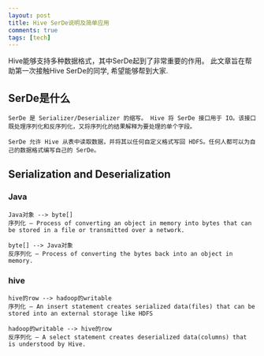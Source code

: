 ```yaml
---
layout: post
title: Hive SerDe说明及简单应用
comments: true
tags: [tech]
---
```


Hive能够支持多种数据格式，其中SerDe起到了非常重要的作用。
此文章旨在帮助第一次接触Hive SerDe的同学, 希望能够帮到大家.

## SerDe是什么
```text
SerDe 是 Serializer/Deserializer 的缩写。 Hive 将 SerDe 接口用于 IO。该接口既处理序列化和反序列化，又将序列化的结果解释为要处理的单个字段。

SerDe 允许 Hive 从表中读取数据，并将其以任何自定义格式写回 HDFS。任何人都可以为自己的数据格式编写自己的 SerDe。
```

## Serialization and Deserialization
### Java
```text
Java对象 --> byte[]
序列化 — Process of converting an object in memory into bytes that can be stored in a file or transmitted over a network.

byte[] --> Java对象
反序列化 — Process of converting the bytes back into an object in memory.
```

### hive
```text
hive的row --> hadoop的writable 
序列化 — An insert statement creates serialized data(files) that can be stored into an external storage like HDFS

hadoop的writable --> hive的row
反序列化 — A select statement creates deserialized data(columns) that is understood by Hive.
```
